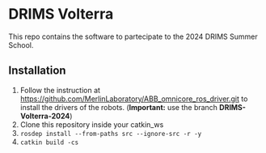 # DRIMS Volterra

This repo contains the software to partecipate to the 2024 DRIMS Summer School.

## Installation

1. Follow the instruction at https://github.com/MerlinLaboratory/ABB_omnicore_ros_driver.git to install the drivers of the robots. (**Important:** use the branch **DRIMS-Volterra-2024**)
2. Clone this repository inside your catkin_ws
3. ```rosdep install --from-paths src --ignore-src -r -y```
4. ```catkin build -cs```




